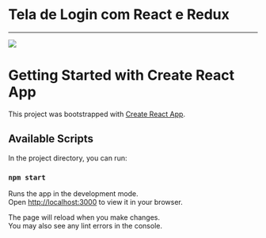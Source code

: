 
<div>
  <h1>Tela de Login com React e Redux</h1>
  <hr></hr>
  <img src="https://user-images.githubusercontent.com/33470911/157117565-c77bd3a2-413a-44f9-a8a5-86a210b79192.gif"/>
</div>

# Getting Started with Create React App

This project was bootstrapped with [Create React App](https://github.com/facebook/create-react-app).

## Available Scripts

In the project directory, you can run:

### `npm start`

Runs the app in the development mode.\
Open [http://localhost:3000](http://localhost:3000) to view it in your browser.

The page will reload when you make changes.\
You may also see any lint errors in the console.

